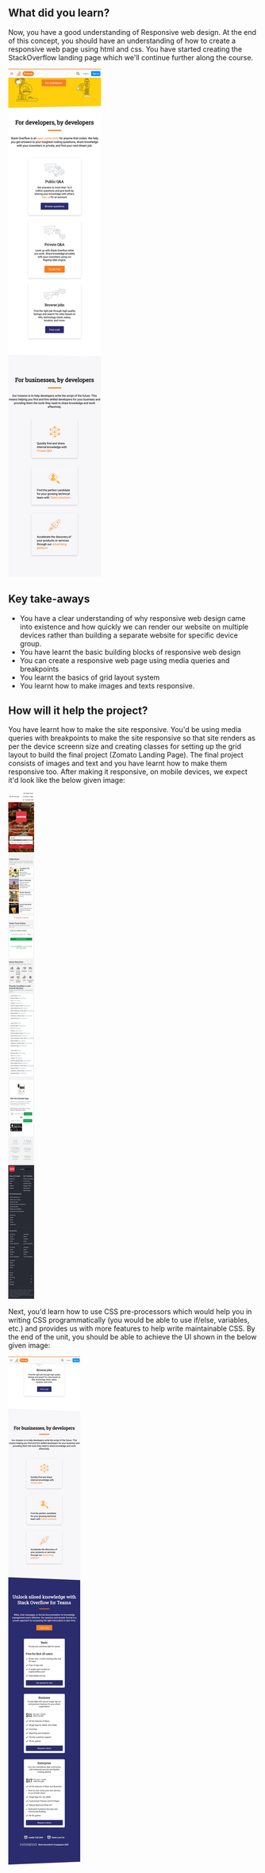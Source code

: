 ## What did you learn?

Now, you have a good understanding of Responsive web design.
At the end of this concept, you should have an understanding of how to create a responsive web page using html and css. You have started creating the StackOverflow landing page which we'll continue further along the course.

![final image](responsive_grids/res_grid.png)

## Key take-aways

- You have a clear understanding of why responsive web design came into existence and how quickly we can render our website on multiple devices rather than building a separate website for specific device group.
- You have learnt the basic building blocks of responsive web design
- You can create a responsive web page using media queries and breakpoints
- You learnt the basics of grid layout system
- You learnt how to make images and texts responsive.

## How will it help the project?

You have learnt how to make the site responsive. You'd be using media queries with breakpoints to make the site responsive so that site renders as per the device screenn size and creating classes for setting up the grid layout to build the final project (Zomato Landing Page). The final project consists of images and text and you have learnt how to make them responsive too. After making it responsive, on mobile devices, we expect it'd look like the below given image:

![Zomato mobile landing page](../zomato/zomato-mob.png)

Next, you'd learn how to use CSS pre-processors which would help you in writing CSS programmatically (you would be able to use if/else, variables, etc.) and provides us with more features to help write maintainable CSS. By the end of the unit, you should be able to achieve the UI shown in the below given image:

![Sass final image](../2_CSS_preprocessor/nesting/nesting.png)
